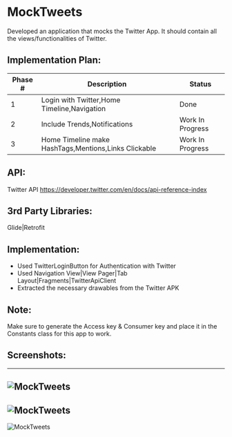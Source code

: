# MockTweets
Developed an application that mocks the Twitter App. It should contain all the views/functionalities of Twitter.
## Implementation Plan:
Phase # | Description | Status
--------|-------------|-------
1|Login with Twitter,Home Timeline,Navigation |Done
2|Include Trends,Notifications| Work In Progress
3|Home Timeline make HashTags,Mentions,Links Clickable| Work In Progress
## API:
Twitter API https://developer.twitter.com/en/docs/api-reference-index
## 3rd Party Libraries:
Glide|Retrofit
## Implementation:
* Used TwitterLoginButton for Authentication with Twitter
* Used Navigation View|View Pager|Tab Layout|Fragments|TwitterApiClient
* Extracted the necessary drawables from the Twitter APK
## Note: 
Make sure to generate the Access key & Consumer key and place it in the Constants class for this app to work.
## Screenshots:
------------
![MockTweets](../assets/Login.png?raw=true)
------------
![MockTweets](../assets/Home_Tab.png?raw=true)
------------
![MockTweets](../assets/Navigation.png?raw=true)
